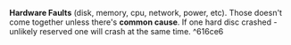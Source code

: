 **Hardware Faults** (disk, memory, cpu, network, power, etc). Those doesn't come together unless there's **common cause**. If one hard disc crashed - unlikely reserved one will crash at the same time. ^616ce6
